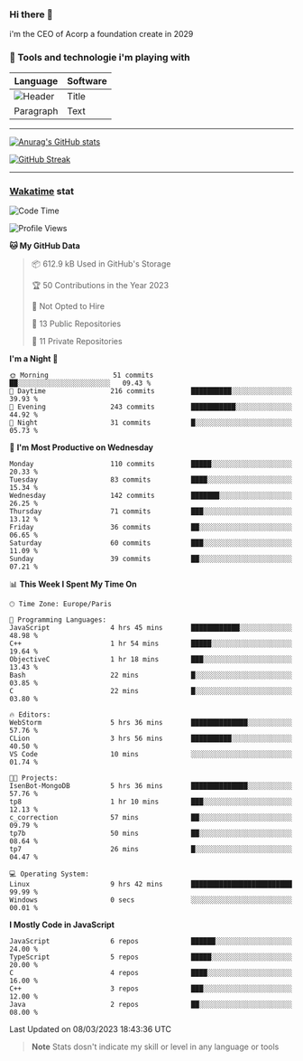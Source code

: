 ### Hi there 👋

i'm the CEO of Acorp a foundation create in 2029  

### 🧰 Tools and technologie i'm playing with

 | Language | Software |
| ----------- | ----------- |
| ![Header](https://img.shields.io/badge/Nuxt3-green&style=for-the-badge&logo=nustjs&logoColor=00DC82) | Title |
| Paragraph | Text |

---

[![Anurag's GitHub stats](https://github-readme-stats.vercel.app/api?username=ackimixs&show_icons=true&theme=github_dark&count_private=true)](https://www.ackimixs.xyz)

[![GitHub Streak](https://github-readme-streak-stats.herokuapp.com?user=Ackimixs&theme=github-dark-blue&date_format=j%20M%5B%20Y%5D&mode=weekly)](https://git.io/streak-stats)

---
 
 ### [Wakatime](https://wakatime.com/) stat

<!--START_SECTION:waka-->
![Code Time](http://img.shields.io/badge/Code%20Time-412%20hrs%2032%20mins-blue)

![Profile Views](http://img.shields.io/badge/Profile%20Views-10-blue)

**🐱 My GitHub Data** 

> 📦 612.9 kB Used in GitHub's Storage 
 > 
> 🏆 50 Contributions in the Year 2023
 > 
> 🚫 Not Opted to Hire
 > 
> 📜 13 Public Repositories 
 > 
> 🔑 11 Private Repositories 
 > 
**I'm a Night 🦉** 

```text
🌞 Morning                51 commits          ██░░░░░░░░░░░░░░░░░░░░░░░   09.43 % 
🌆 Daytime                216 commits         ██████████░░░░░░░░░░░░░░░   39.93 % 
🌃 Evening                243 commits         ███████████░░░░░░░░░░░░░░   44.92 % 
🌙 Night                  31 commits          █░░░░░░░░░░░░░░░░░░░░░░░░   05.73 % 
```
📅 **I'm Most Productive on Wednesday** 

```text
Monday                   110 commits         █████░░░░░░░░░░░░░░░░░░░░   20.33 % 
Tuesday                  83 commits          ████░░░░░░░░░░░░░░░░░░░░░   15.34 % 
Wednesday                142 commits         ███████░░░░░░░░░░░░░░░░░░   26.25 % 
Thursday                 71 commits          ███░░░░░░░░░░░░░░░░░░░░░░   13.12 % 
Friday                   36 commits          ██░░░░░░░░░░░░░░░░░░░░░░░   06.65 % 
Saturday                 60 commits          ███░░░░░░░░░░░░░░░░░░░░░░   11.09 % 
Sunday                   39 commits          ██░░░░░░░░░░░░░░░░░░░░░░░   07.21 % 
```


📊 **This Week I Spent My Time On** 

```text
🕑︎ Time Zone: Europe/Paris

💬 Programming Languages: 
JavaScript               4 hrs 45 mins       ████████████░░░░░░░░░░░░░   48.98 % 
C++                      1 hr 54 mins        █████░░░░░░░░░░░░░░░░░░░░   19.64 % 
ObjectiveC               1 hr 18 mins        ███░░░░░░░░░░░░░░░░░░░░░░   13.43 % 
Bash                     22 mins             █░░░░░░░░░░░░░░░░░░░░░░░░   03.85 % 
C                        22 mins             █░░░░░░░░░░░░░░░░░░░░░░░░   03.80 % 

🔥 Editors: 
WebStorm                 5 hrs 36 mins       ██████████████░░░░░░░░░░░   57.76 % 
CLion                    3 hrs 56 mins       ██████████░░░░░░░░░░░░░░░   40.50 % 
VS Code                  10 mins             ░░░░░░░░░░░░░░░░░░░░░░░░░   01.74 % 

🐱‍💻 Projects: 
IsenBot-MongoDB          5 hrs 36 mins       ██████████████░░░░░░░░░░░   57.76 % 
tp8                      1 hr 10 mins        ███░░░░░░░░░░░░░░░░░░░░░░   12.13 % 
c_correction             57 mins             ██░░░░░░░░░░░░░░░░░░░░░░░   09.79 % 
tp7b                     50 mins             ██░░░░░░░░░░░░░░░░░░░░░░░   08.64 % 
tp7                      26 mins             █░░░░░░░░░░░░░░░░░░░░░░░░   04.47 % 

💻 Operating System: 
Linux                    9 hrs 42 mins       █████████████████████████   99.99 % 
Windows                  0 secs              ░░░░░░░░░░░░░░░░░░░░░░░░░   00.01 % 
```

**I Mostly Code in JavaScript** 

```text
JavaScript               6 repos             ██████░░░░░░░░░░░░░░░░░░░   24.00 % 
TypeScript               5 repos             █████░░░░░░░░░░░░░░░░░░░░   20.00 % 
C                        4 repos             ████░░░░░░░░░░░░░░░░░░░░░   16.00 % 
C++                      3 repos             ███░░░░░░░░░░░░░░░░░░░░░░   12.00 % 
Java                     2 repos             ██░░░░░░░░░░░░░░░░░░░░░░░   08.00 % 
```




 Last Updated on 08/03/2023 18:43:36 UTC
<!--END_SECTION:waka-->

> **Note**
> Stats dosn't indicate my skill or level in any language or tools
